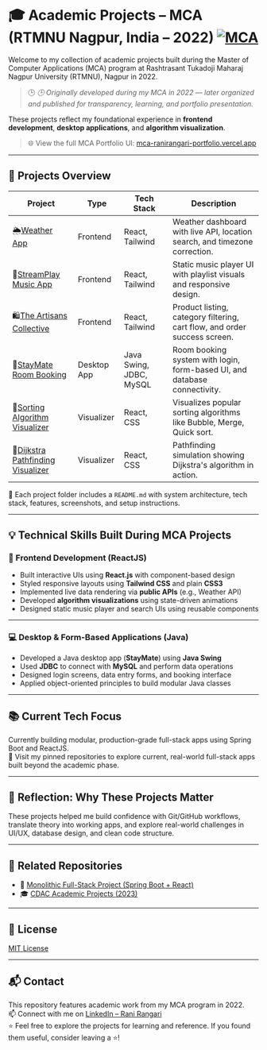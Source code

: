 # 🎓 Academic Projects – MCA (RTMNU Nagpur, India – 2022) [![MCA](https://img.shields.io/badge/MCA_(2022)-RTMNU_Nagpur,_India-blueviolet)](https://nagpuruniversity.ac.in/)

Welcome to my collection of academic projects built during the Master of Computer Applications (MCA) program at Rashtrasant Tukadoji Maharaj Nagpur University (RTMNU), Nagpur in 2022.  
> 🕒 _🕒 Originally developed during my MCA in 2022 — later organized and published for transparency, learning, and portfolio presentation._

These projects reflect my foundational experience in **frontend development**, **desktop applications**, and **algorithm visualization**.  

> 🌐 View the full MCA Portfolio UI: [mca-ranirangari-portfolio.vercel.app](https://mca-ranirangari-portfolio.vercel.app/)

---

## 📁 Projects Overview

| Project | Type | Tech Stack | Description |
|--------|------|------------|-------------|
| 🌦️[Weather App](./weather-app/) | Frontend | React, Tailwind | Weather dashboard with live API, location search, and timezone correction. |
| 🎵[StreamPlay Music App](./streamplay) | Frontend | React, Tailwind | Static music player UI with playlist visuals and responsive design. |
| 🛍️[The Artisans Collective](./artisans-collectives) | Frontend | React, Tailwind | Product listing, category filtering, cart flow, and order success screen.|
| 🏨[StayMate Room Booking](./staymate-java-swing) | Desktop App | Java Swing, JDBC, MySQL | Room booking system with login, form-based UI, and database connectivity. |
| 🔢[Sorting Algorithm Visualizer](./sorting-algorithm-visualizer) | Visualizer | React, CSS | Visualizes popular sorting algorithms like Bubble, Merge, Quick sort. |
| 🧭[Dijkstra Pathfinding Visualizer](./dijkstra-path-visualizer) | Visualizer | React, CSS | Pathfinding simulation showing Dijkstra's algorithm in action. |

📁 Each project folder includes a `README.md` with system architecture, tech stack, features, screenshots, and setup instructions.

---

## 💡 Technical Skills Built During MCA Projects

### 🎨 Frontend Development (ReactJS)

- Built interactive UIs using **React.js** with component-based design
- Styled responsive layouts using **Tailwind CSS** and plain **CSS3**
- Implemented live data rendering via **public APIs** (e.g., Weather API)
- Developed **algorithm visualizations** using state-driven animations
- Designed static music player and search UIs using reusable components

---

### 💻 Desktop & Form-Based Applications (Java)

- Developed a Java desktop app (**StayMate**) using **Java Swing**
- Used **JDBC** to connect with **MySQL** and perform data operations
- Designed login screens, data entry forms, and booking interface  
- Applied object-oriented principles to build modular Java classes

---

## 📚 Current Tech Focus  

Currently building modular, production-grade full-stack apps using Spring Boot and ReactJS.  
📌 Visit my pinned repositories to explore current, real-world full-stack apps built beyond the academic phase.

---

## 🧠 Reflection: Why These Projects Matter

These projects helped me build confidence with Git/GitHub workflows, translate theory into working apps, and explore real-world challenges in UI/UX, database design, and clean code structure.

---

## 🔗 Related Repositories

- 🧩 [Monolithic Full-Stack Project (Spring Boot + React)](https://github.com/rangari-rani/wellness_cart)
- 🎓 [CDAC Academic Projects (2023)](https://github.com/rangari-rani/academic-projects-cdac)

---

## 📜 License

[MIT License](LICENSE)

---

## 📬 Contact

This repository features academic work from my MCA program in 2022.  
📫 Connect with me on [LinkedIn – Rani Rangari](https://www.linkedin.com/in/rani-rangari/)  
⭐ Feel free to explore the projects for learning and reference. If you found them useful, consider leaving a ⭐!
